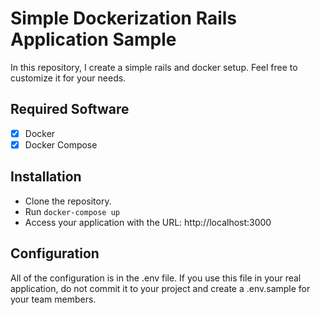 # Simple Dockerization Rails Application Sample
In this repository, I create a simple rails and docker setup. Feel free to customize it for your needs.

## Required Software
- [x] Docker
- [x] Docker Compose

## Installation
- Clone the repository.
- Run `docker-compose up`
- Access your application with the URL: http://localhost:3000

## Configuration
All of the configuration is in the .env file. If you use this file in your real application, do not commit it to your project and create a .env.sample for your team members.

